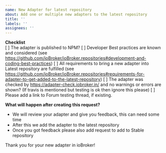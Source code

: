 ```yaml
---
name: New Adapter for latest repository
about: Add one or multiple new adapters to the latest repository
title: ''
labels: ''
assignees: ''
---
```


**Checklist**  
[ ] The adapter is published to NPM?
[ ] Developer Best practices are known and considered (see https://github.com/ioBroker/ioBroker.repositories#development-and-coding-best-practices)
[ ] All requirements to bring a new adapter into Latest repository are fulfilled (see https://github.com/ioBroker/ioBroker.repositories#requirements-for-adapter-to-get-added-to-the-latest-repository)
[ ] The adapter was checked by https://adapter-check.iobroker.in/ and no warnings or errors are shown? (If travis is mentioned but testing is ok then ignore this please)
[ ] Please add a link to Forum testing thread, if existing.

**What will happen after creating this request?**
* We will review your adapter and give you feedback, this can need some time
* After this we add the adapter to the latest repository
* Once you got feedback please also add request to add to Stable repository

Thank you for your new adapter in ioBroker!
